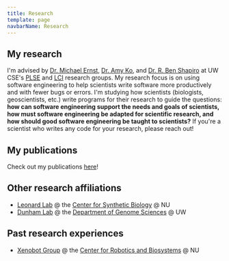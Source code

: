 ```yaml
---
title: Research
template: page
navbarName: Research
---
```


## My research

I'm advised by [Dr. Michael Ernst](https://www.cs.washington.edu/homes/mernst/), [Dr. Amy Ko](https://faculty.washington.edu/ajko/), and [Dr. R. Ben Shapiro](https://benshapi.ro/) at UW CSE's [PLSE](https://uwplse.org) and [LCI](https://www.computinged.uw.edu/) research groups.
My research focus is on using software engineering to help scientists write software more productively and with fewer bugs or errors.
I'm studying how scientists (biologists, geoscientists, etc.) write programs for their research to guide the questions: **how can software engineering support the needs and goals of scientists, how must software engineering be adapted for scientific research, and how should good software engineering be taught to scientists?**
If you're a scientist who writes any code for your research, please reach out!

## My publications

Check out my publications [here](../publications)!

## Other research affiliations

- [Leonard Lab](https://www.leonard.northwestern.edu/) @ the [Center for Synthetic Biology](https://syntheticbiology.northwestern.edu/) @ NU
- [Dunham Lab](https://depts.washington.edu/dunhamlab/) @ the [Department of Genome Sciences](http://www.gs.washington.edu/) @ UW

## Past research experiences

- [Xenobot Group](https://www.xenobot.group/) @ the [Center for Robotics and Biosystems](https://robotics.northwestern.edu/) @ NU

[//]: # (## Internal research wiki)

[//]: # ()
[//]: # (For internal collaborators at UW and UW CSE, my internal research wiki is [here]&#40;https://homes.cs.washington.edu/~eberes/&#41; \&#40;requires UW or UW CSE login\&#41;!)
